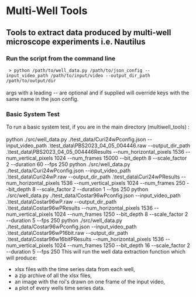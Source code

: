 # Multi-Well Tools #
## Tools to extract data produced by multi-well microscope experiments i.e. Nautilus ##

### Run the script from the command line ###
` > python /path/to/well_data.py /path/to/json_config --input_video_path /path/to/input/video --output_dir_path /path/to/output/dir`</br></br>
args with a leading -- are optional and if supplied will override keys with the same name in the json config.

### Basic System Test ###
To run a basic system test, if you are in the main directory (multiwell_tools) :</br></br>
python ./src/well_data.py ./test_data/Curi24wPconfig.json --input_video_path .\test_data\PBS2023_04_05_004446.raw --output_dir_path .\test_data\PBS2023_04_05_004446Results --num_horizontal_pixels 1536 --num_vertical_pixels 1024 --num_frames 15000 --bit_depth 8 --scale_factor 2 --duration 60 --fps 250
python ./src/well_data.py ./test_data/Curi24wPconfig.json --input_video_path .\test_data\Curi24wP.raw --output_dir_path .\test_data\Curi24wPResults --num_horizontal_pixels 1536 --num_vertical_pixels 1024 --num_frames 250 --bit_depth 8 --scale_factor 2 --duration 1 --fps 250
python ./src/well_data.py ./test_data/Costar96wPconfig.json --input_video_path .\test_data\Costar96wP.raw --output_dir_path .\test_data\Costar96wPResults --num_horizontal_pixels 1536 --num_vertical_pixels 1024 --num_frames 1250 --bit_depth 8 --scale_factor 2 --duration 5 --fps 250
python ./src/well_data.py ./test_data/Costar96wPconfig.json --input_video_path .\test_data\Costar96wP16bit.raw --output_dir_path .\test_data\Costar96w16bitPResults --num_horizontal_pixels 1536 --num_vertical_pixels 1024 --num_frames 1250 --bit_depth 16 --scale_factor 2 --duration 5 --fps 250
This will run the well data extraction function which will produce:
* xlsx files with the time series data from each well,
* a zip archive of all the xlsx files,
* an image with the roi's drawn on one frame of the input video,
* a plot of every wells time series data.


